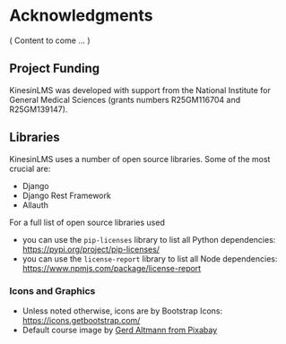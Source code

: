 # Acknowledgments

( Content to come ... )

## Project Funding

KinesinLMS was developed with support from the National Institute for General Medical Sciences (grants numbers R25GM116704 and R25GM139147).

## Libraries

KinesinLMS uses a number of open source libraries. Some of the most crucial are:

- Django
- Django Rest Framework
- Allauth

For a full list of open source libraries used

- you can use the `pip-licenses` library to list all Python dependencies: <https://pypi.org/project/pip-licenses/>
- you can use the `license-report` library to list all Node dependencies: <https://www.npmjs.com/package/license-report>

### Icons and Graphics

- Unless noted otherwise, icons are by Bootstrap Icons: <https://icons.getbootstrap.com/>
- Default course image by [Gerd Altmann from Pixabay](https://pixabay.com/users/geralt-9301/)
